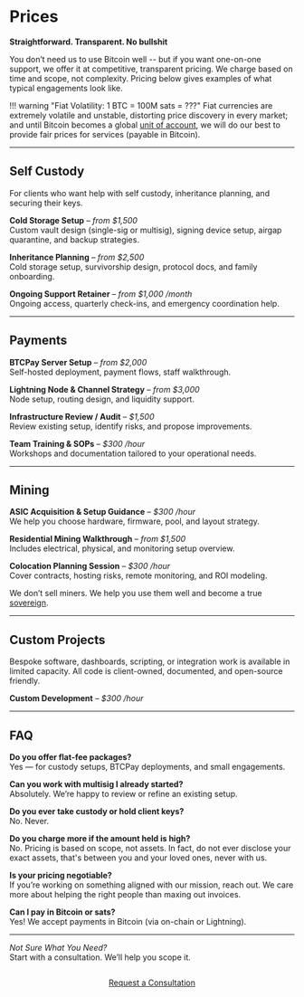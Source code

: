 # Prices
<!--
Lord Jesus Christ, Son of the Living God
Have mercy on me
a sinner
-->
**Straightforward. Transparent. No bullshit**

You don’t need us to use Bitcoin well -- but if you want one-on-one support, we offer it at competitive, transparent pricing. We charge based on time and scope, not complexity. Pricing below gives examples of what typical engagements look like.

!!! warning "Fiat Volatility: 1 BTC = 100M sats = <span id="btcPrice">???</span>"
    Fiat currencies are extremely volatile and unstable, distorting price discovery in every market; and until Bitcoin becomes a global [unit of account](bitcoin-as-money/unit-of-account.md), we will do our best to provide fair prices for services (payable in Bitcoin).




---

## Self Custody
For clients who want help with self custody, inheritance planning, and securing their keys.

**Cold Storage Setup** – *from $1,500 <span id="coldStorageSats"></span>*  
Custom vault design (single-sig or multisig), signing device setup, airgap quarantine, and backup strategies.

**Inheritance Planning** – *from $2,500 <span id="inheritanceSats"></span>*  
Cold storage setup, survivorship design, protocol docs, and family onboarding.

**Ongoing Support Retainer** – *from $1,000 <span id="retainerSats"></span>/month*  
Ongoing access, quarterly check-ins, and emergency coordination help.

---

## Payments

**BTCPay Server Setup** – *from $2,000 <span id="btcPaySats"></span>*  
Self-hosted deployment, payment flows, staff walkthrough.

**Lightning Node & Channel Strategy** – *from $3,000 <span id="lightningSats"></span>*  
Node setup, routing design, and liquidity support.

**Infrastructure Review / Audit** – *$1,500 <span id="auditSats"></span>*  
Review existing setup, identify risks, and propose improvements.

**Team Training & SOPs** – *$300 <span id="trainingSats"></span>/hour*  
Workshops and documentation tailored to your operational needs.

---

## Mining

**ASIC Acquisition & Setup Guidance** – *$300 <span id="asicSats"></span>/hour*  
We help you choose hardware, firmware, pool, and layout strategy.

**Residential Mining Walkthrough** – *from $1,500 <span id="miningWalkthroughSats"></span>*  
Includes electrical, physical, and monitoring setup overview.

**Colocation Planning Session** – *$300 <span id="colocationSats"></span>/hour*  
Cover contracts, hosting risks, remote monitoring, and ROI modeling.

We don’t sell miners. We help you use them well and become a true [sovereign](pow/sovereignty/index.md).

---

## Custom Projects
Bespoke software, dashboards, scripting, or integration work is available in limited capacity.
All code is client-owned, documented, and open-source friendly.

**Custom Development** – *$300 <span id="customDevSats"></span>/hour*  




---

## FAQ

**Do you offer flat-fee packages?**  
Yes — for custody setups, BTCPay deployments, and small engagements.

**Can you work with multisig I already started?**  
Absolutely. We’re happy to review or refine an existing setup.

**Do you ever take custody or hold client keys?**  
No. Never.

**Do you charge more if the amount held is high?**  
No. Pricing is based on scope, not assets. In fact, do not ever disclose your exact assets, that's between you and your loved ones, never with us.

**Is your pricing negotiable?**  
If you’re working on something aligned with our mission, reach out. We care more about helping the right people than maxing out invoices.

**Can I pay in Bitcoin or sats?**  
Yes! We accept payments in Bitcoin (via on-chain or Lightning).




---

*Not Sure What You Need?*  
Start with a consultation. We’ll help you scope it.

<div style="text-align: center; margin: 2em 0;">
  <a href="/about/contact/" class="md-button md-button--primary">
    Request a Consultation
  </a>
</div>

<script>
async function fetchBitcoinPrice() {
    const apiFetchers = [
        { name: 'CoinGecko', fetcher: () => fetch('https://api.coingecko.com/api/v3/simple/price?ids=bitcoin&vs_currencies=usd')
            .then(res => res.json())
            .then(data => data.bitcoin.usd) },
        { name: 'Blockchain.info', fetcher: () => fetch('https://blockchain.info/ticker')
            .then(res => res.json())
            .then(data => data.USD.last) },
        { name: 'Kraken', fetcher: () => fetch('https://api.kraken.com/0/public/Ticker?pair=XXBTZUSD')
            .then(res => res.json())
            .then(data => parseFloat(data.result.XXBTZUSD.c[0])) },
        { name: 'Coinpaprika', fetcher: () => fetch('https://api.coinpaprika.com/v1/tickers/btc-bitcoin')
            .then(res => res.json())
            .then(data => data.quotes.USD.price) },
        { name: 'Gemini', fetcher: () => fetch('https://api.gemini.com/v1/pubticker/btcusd')
            .then(res => res.json())
            .then(data => parseFloat(data.last)) }
    ];

    const results = await Promise.allSettled(apiFetchers.map(api => api.fetcher()));
    
    const successfulPrices = [];
    results.forEach((result, index) => {
        if (result.status === 'fulfilled' && !isNaN(result.value) && result.value > 0) {
            console.log(`${apiFetchers[index].name} price: $${result.value.toFixed(2)}`);
            successfulPrices.push(result.value);
        } else {
            console.log(`${apiFetchers[index].name} failed: ${result.status === 'rejected' ? result.reason : 'Invalid price or zero'}`);
        }
    });
    
    console.log(`Number of successful API responses: ${successfulPrices.length}`);
    if (successfulPrices.length === 0) {
        throw new Error('All API fetches failed');
    }
    
    // Average the successful prices
    const averagePrice = successfulPrices.reduce((sum, price) => sum + price, 0) / successfulPrices.length;
    console.log(`Final averaged price: $${averagePrice.toFixed(2)}`);
    return averagePrice;
}

function formatSats(sats) {
    // Round to nearest 10,000
    const roundedSats = Math.round(sats / 10000) * 10000;
    if (roundedSats < 1000000) {
        // Display in thousands (e.g., 892,000 sats -> "892K")
        return `(${Math.round(roundedSats / 1000)}K sats)`;
    }
    // Display in millions (e.g., 2,680,000 sats -> "2.68M")
    return `(${(roundedSats / 1000000).toFixed(2)}M sats)`;
}

async function updatePrices() {
    try {
        const btcPrice = await fetchBitcoinPrice();
        const satsPerUsd = 100_000_000 / btcPrice; // 1 BTC = 100M sats

        // Update Bitcoin price in the admonition title
        document.getElementById('btcPrice').textContent = `$${btcPrice.toLocaleString('en-US', { minimumFractionDigits: 2, maximumFractionDigits: 2 })}`;

        // Update prices for each service with full text including parentheses
        document.getElementById('coldStorageSats').textContent = formatSats(1500 * satsPerUsd);
        document.getElementById('inheritanceSats').textContent = formatSats(2500 * satsPerUsd);
        document.getElementById('retainerSats').textContent = formatSats(1000 * satsPerUsd);
        document.getElementById('btcPaySats').textContent = formatSats(2000 * satsPerUsd);
        document.getElementById('lightningSats').textContent = formatSats(3000 * satsPerUsd);
        document.getElementById('auditSats').textContent = formatSats(1500 * satsPerUsd);
        document.getElementById('trainingSats').textContent = formatSats(300 * satsPerUsd);
        document.getElementById('asicSats').textContent = formatSats(300 * satsPerUsd);
        document.getElementById('miningWalkthroughSats').textContent = formatSats(1500 * satsPerUsd);
        document.getElementById('colocationSats').textContent = formatSats(300 * satsPerUsd);
        document.getElementById('customDevSats').textContent = formatSats(300 * satsPerUsd);
    } catch (error) {
        console.error('Error fetching Bitcoin price:', error);
        // Leave spans empty on error for graceful degradation
        document.querySelectorAll('span[id$="Sats"]').forEach(span => span.textContent = '');
        document.getElementById('btcPrice').textContent = 'unavailable';
    }
}

document.getElementById('btcPrice').textContent = '...';

// Call on page load
updatePrices();
// setInterval(updatePrices, 300_000); // Commented out to disable periodic refresh
</script>





